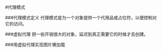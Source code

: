 #代理模式

###代理模式定义
代理模式是为一个对象提供一个代用品或占位符，以便控制对它的访问。

###虚拟代理
把一些开销很大的对象，延迟到真正需要它的时候才去创建。         

###用虚拟代理实现图片懒加载
